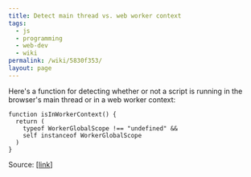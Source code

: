 ```yaml
---
title: Detect main thread vs. web worker context
tags:
  - js
  - programming
  - web-dev
  - wiki
permalink: /wiki/5830f353/
layout: page
---
```


Here's a function for detecting whether or not a script is running in the browser's main thread or in a web worker context:

```
function isInWorkerContext() {
  return (
    typeof WorkerGlobalScope !== "undefined" &&
    self instanceof WorkerGlobalScope
  )
}
```

Source: [[link](https://stackoverflow.com/a/18002694)]

